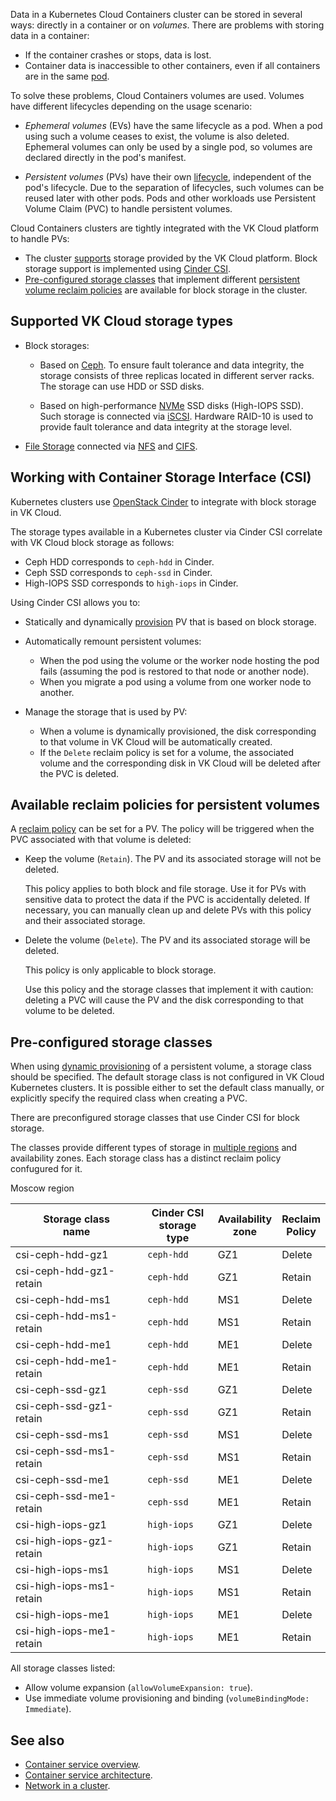 Data in a Kubernetes Cloud Containers cluster can be stored in several ways: directly in a container or on _volumes_. There are problems with storing data in a container:

- If the container crashes or stops, data is lost.
- Container data is inaccessible to other containers, even if all containers are in the same [pod](../../k8s-reference/pods).

To solve these problems, Cloud Containers volumes are used. Volumes have different lifecycles depending on the usage scenario:

- _Ephemeral volumes_ (EVs) have the same lifecycle as a pod. When a pod using such a volume ceases to exist, the volume is also deleted. Ephemeral volumes can only be used by a single pod, so volumes are declared directly in the pod's manifest.

- _Persistent volumes_ (PVs) have their own [lifecycle](../../k8s-reference/pvs-and-pvcs), independent of the pod's lifecycle. Due to the separation of lifecycles, such volumes can be reused later with other pods. Pods and other workloads use Persistent Volume Claim (PVC) to handle persistent volumes.

Cloud Containers clusters are tightly integrated with the VK Cloud platform to handle PVs:

- The cluster [supports](#supported_vk_cloud_storage_types) storage provided by the VK Cloud platform. Block storage support is implemented using [Cinder CSI](#working_with_container_storage_interface_csi).
- [Pre-configured storage classes](#pre_configured_storage_classes) that implement different [persistent volume reclaim policies](../../k8s-reference/pvs-and-pvcs#4_reclaiming_830589dc) are available for block storage in the cluster.

## Supported VK Cloud storage types

- Block storages:

  - Based on [Ceph](https://ceph.io/en/). To ensure fault tolerance and data integrity, the storage consists of three replicas located in different server racks. The storage can use HDD or SSD disks.

  - Based on high-performance [NVMe](https://www.snia.org/education/what-is-nvme) SSD disks (High-IOPS SSD). Such storage is connected via [iSCSI](https://www.snia.org/education/what-is-iscsi). Hardware RAID-10 is used to provide fault tolerance and data integrity at the storage level.

- [File Storage](https://www.snia.org/education/what-is-nas) connected via [NFS](https://www.ibm.com/docs/en/aix/7.1?topic=management-network-file-system) and [CIFS](https://learn.microsoft.com/en-us/windows/win32/fileio/microsoft-smb-protocol-and-cifs-protocol-overview).

## Working with Container Storage Interface (CSI)

Kubernetes clusters use [OpenStack Cinder](https://docs.openstack.org/cinder/latest/) to integrate with block storage in VK Cloud.

The storage types available in a Kubernetes cluster via Cinder CSI correlate with VK Cloud block storage as follows:

- Ceph HDD corresponds to `ceph-hdd` in Cinder.
- Ceph SSD corresponds to `ceph-ssd` in Cinder.
- High-IOPS SSD corresponds to `high-iops` in Cinder.

Using Cinder CSI allows you to:

- Statically and dynamically [provision](../../k8s-reference/pvs-and-pvcs#1_provisioning_6b9e088d) PV that is based on block storage.

- Automatically remount persistent volumes:
  - When the pod using the volume or the worker node hosting the pod fails (assuming the pod is restored to that node or another node).
  - When you migrate a pod using a volume from one worker node to another.

- Manage the storage that is used by PV:
  - When a volume is dynamically provisioned, the disk corresponding to that volume in VK Cloud will be automatically created.
  - If the `Delete` reclaim policy is set for a volume, the associated volume and the corresponding disk in VK Cloud will be deleted after the PVC is deleted.

## Available reclaim policies for persistent volumes

A [reclaim policy](../../k8s-reference/pvs-and-pvcs#4_reclaiming_830589dc) can be set for a PV. The policy will be triggered when the PVC associated with that volume is deleted:

- Keep the volume (`Retain`). The PV and its associated storage will not be deleted.

  This policy applies to both block and file storage. Use it for PVs with sensitive data to protect the data if the PVC is accidentally deleted. If necessary, you can manually clean up and delete PVs with this policy and their associated storage.

- Delete the volume (`Delete`). The PV and its associated storage will be deleted.

  This policy is only applicable to block storage.

  <warn>

  Use this policy and the storage classes that implement it with caution: deleting a PVC will cause the PV and the disk corresponding to that volume to be deleted.

  </warn>

## Pre-configured storage classes

When using [dynamic provisioning](../../k8s-reference/pvs-and-pvcs#1_provisioning_6b9e088d) of a persistent volume, a storage class should be specified. The default storage class is not configured in VK Cloud Kubernetes clusters. It is possible either to set the default class manually, or explicitly specify the required class when creating a PVC.

There are preconfigured storage classes that use Cinder CSI for block storage.

The classes provide different types of storage in [multiple regions](../../../../tools-for-using-services/account/concepts/regions/) and availability zones.
Each storage class has a distinct reclaim policy confugured for it.

<tabs>
<tablist>
<tab>Moscow region</tab>
</tablist>
<tabpanel>

| Storage class<br>name           | Cinder CSI<br>storage type  | Availability<br>zone | Reclaim<br>Policy |
| ------------------------------- | --------------------------- | ------------------- | ----------------- |
| csi-ceph-hdd-gz1                | `ceph-hdd`                  | GZ1                 | Delete            |
| csi-ceph-hdd-gz1-retain         | `ceph-hdd`                  | GZ1                 | Retain            |
| csi-ceph-hdd-ms1                | `ceph-hdd`                  | MS1                 | Delete            |
| csi-ceph-hdd-ms1-retain         | `ceph-hdd`                  | MS1                 | Retain            |
| csi-ceph-hdd-me1                | `ceph-hdd`                  | ME1                 | Delete            |
| csi-ceph-hdd-me1-retain         | `ceph-hdd`                  | ME1                 | Retain            |
| csi-ceph-ssd-gz1                | `ceph-ssd`                  | GZ1                 | Delete            |
| csi-ceph-ssd-gz1-retain         | `ceph-ssd`                  | GZ1                 | Retain            |
| csi-ceph-ssd-ms1                | `ceph-ssd`                  | MS1                 | Delete            |
| csi-ceph-ssd-ms1-retain         | `ceph-ssd`                  | MS1                 | Retain            |
| csi-ceph-ssd-me1                | `ceph-ssd`                  | ME1                 | Delete            |
| csi-ceph-ssd-me1-retain         | `ceph-ssd`                  | ME1                 | Retain            |
| csi-high-iops-gz1               | `high-iops`                 | GZ1                 | Delete            |
| csi-high-iops-gz1-retain        | `high-iops`                 | GZ1                 | Retain            |
| csi-high-iops-ms1               | `high-iops`                 | MS1                 | Delete            |
| csi-high-iops-ms1-retain        | `high-iops`                 | MS1                 | Retain            |
| csi-high-iops-me1               | `high-iops`                 | ME1                 | Delete            |
| csi-high-iops-me1-retain        | `high-iops`                 | ME1                 | Retain            |

</tabpanel>
</tabs>

All storage classes listed:

- Allow volume expansion (`allowVolumeExpansion: true`).
- Use immediate volume provisioning and binding (`volumeBindingMode: Immediate`).

## See also

- [Container service overview](../overview/).
- [Container service architecture](../architecture/).
- [Network in a cluster](../network/).
